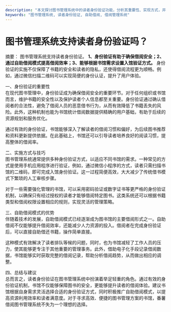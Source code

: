 ```yaml
---
description: "本文探讨图书管理系统中的读者身份验证功能，分析其重要性、实现方式，并比较不同模式的优劣。"
keywords: "图书管理系统, 读者身份验证, 自助借阅, 借阅管理系统"
---
```

# 图书管理系统支持读者身份验证吗？

摘要： 
图书管理系统支持读者身份验证。 **1、身份验证有助于确保借阅安全；2、通过自助借阅模式提高借阅效率；3、能够根据书馆需求设置入馆验证方式。** 身份验证的实施不仅保障了书籍的安全和读者的隐私，还使得借阅流程更为顺畅。例如，通过微信扫描二维码可以实现简便的身份认证，提升了用户体验。

一、身份验证的重要性  
在现代图书管理中，身份验证成为确保借阅安全的重要环节。对于任何组织或书馆而言，维护书籍的安全性以及保护读者个人信息都至关重要。身份验证通过确认借阅者的合法性，避免了借阅人员的恶意借书行为，从而有效降低了书籍丢失的风险。此外，这种机制也能为书馆统计借阅数据提供精确的用户基础，有助于后续的资源规划和服务优化。

通过有效的身份验证，书馆能够深入了解读者的借阅习惯和偏好，为后续图书推荐和资料更新提供依据。在此基础上，书馆还可以引导读者培养良好的阅读习惯，提高整体的借阅率。

二、实施方式与技巧  
图书管理系统通常提供多种身份验证方式，以适应不同书馆的需求。一种常见的方式是使用手机应用程序进行验证，例如，通过微信小程序的方式，读者只需扫描书馆的二维码，即可完成入馆身份验证。这一过程简便高效，大大减少了传统借书模式下繁琐的人工审核步骤。

对于一些需要强化管理的书馆，可以采用密码验证或数字证书等更严格的身份验证机制，以确保只有经过授权的读者才能够借阅特定图书。这类系统还可以根据书籍类型和借阅权限设置相应的规则，实现灵活的管理策略。

三、自助借阅模式的优势  
伴随着技术的发展，自助借阅模式已经逐渐成为图书馆的主要借阅形式之一。自助借阅不仅能够提升借阅效率，还能减少人力资源的投入。借阅者在完成身份验证后，可以直接自助借还书籍，操作简单直接。

这种模式有效解决了读者排队等候的问题，同时，也为书馆减轻了工作人员的压力，使其能够更专注于其他重要的管理事务。此外，借助电子化手段记录借阅数据，书馆能够实时获取完整的借阅记录，帮助分析借阅趋势，从而做出相应的调整。

四、总结与建议  
总而言之，读者身份验证在图书管理系统中扮演着举足轻重的角色。通过有效的身份验证机制，书馆不仅能够保障图书的安全，更能够提升读者的借阅体验。建议书馆根据自身需求灵活选择合适的身份验证方式，同时积极推广自助借阅模式，以提高资源利用效率和读者满意度。对于寻求高效、便捷的图书管理方案的书馆，番薯借阅图书管理系统不失为一个理想的选择。
